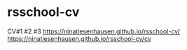 # rsschool-cv
CV#1 #2 #3
https://ninatiesenhausen.github.io/rsschool-cv/
https://ninatiesenhausen.github.io/rsschool-cv/cv